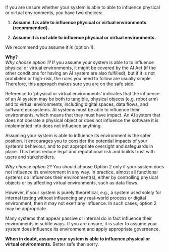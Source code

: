 If you are unsure whether your system is able to able to influence physical or virtual environments, you have two choices:

1. **Assume it *is* able to influence physical or virtual environments (recommended).**

2. **Assume it *is not* able to influence physical or virtual environments.**

We recommend you assume it *is* (option 1).

**Why?**  
*Why choose option 1?*
If you assume your system is able to to influence physical or virtual environments, it might be covered by the AI Act (if the other conditions for having an AI system are also fulfilled), but if it is not prohibited or high-risk, the rules you need to follow are usually simple. Therefore, this approach makes sure you are on the safe side. 

Reference to ‘physical or virtual environments’ indicates that the influence of an AI system may be both to tangible, physical objects (e.g. robot arm) and to virtual environments, including digital spaces, data flows, and software ecosystems. AI systems must be able to influence their environments, which means that they must have impact. An AI system that does not operate a physical object or does not influence the software it is implemented into does not influence anything. 

Assuming your system is able to influence its environment is the safer position. It encourages you to consider the potential impacts of your system’s behaviour, and to put appropriate oversight and safeguards in place. This helps reduce legal and reputational risk and builds trust with users and stakeholders.

*Why choose option 2?*
You should choose Option 2 only if your system does not influence its environment in any way. In practice, almost all functional systems do influences their environment(s), either by controlling physical objects or by affecting virtual environments, such as data flows.

However, if your system is purely theoretical, e.g., a system used solely for internal testing without influencing any real-world process or digital environment, then it may not exert any influence. In such cases, option 2 may be appropriate.

Many systems that appear passive or internal do in fact influence their environments in subtle ways. If you are unsure, it is safer to assume your system does influence its environment and apply appropriate governance.


**When in doubt, assume your system is able to influence physical or virtual environments.** Better safe than sorry.
